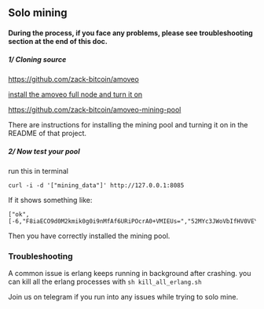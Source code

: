 
## Solo mining

#### During the process, if you face any problems, please see troubleshooting section at the end of this doc.

##### 1/ Cloning source
https://github.com/zack-bitcoin/amoveo

[install the amoveo full node and turn it on](./turn_it_on.md)

https://github.com/zack-bitcoin/amoveo-mining-pool

There are instructions for installing the mining pool and turning it on in the README of that project.


##### 2/ Now test your pool
run this in terminal
```
curl -i -d '["mining_data"]' http://127.0.0.1:8085
```
If it shows something like:
```
["ok",[-6,"F8iaECO9d0M2kmik0g0i9nMfAf6URiPOcrA0+VMIEUs=","52MYc3JWoVbIfHV0VEYTWqH/uf+R+qk=",257]]
```
Then you have correctly installed the mining pool.

### Troubleshooting

A common issue is erlang keeps running in background after crashing. you can kill all the erlang processes with `sh kill_all_erlang.sh`

Join us on telegram if you run into any issues while trying to solo mine.

<!--

##### If you mess up any source code and have no idea to fix:
```
git commit -am "mess up stuff"
rm -rf _build
git reset --hard origin/master
```
You can use git reflog and checkout to see what you’ve modified.

-->
